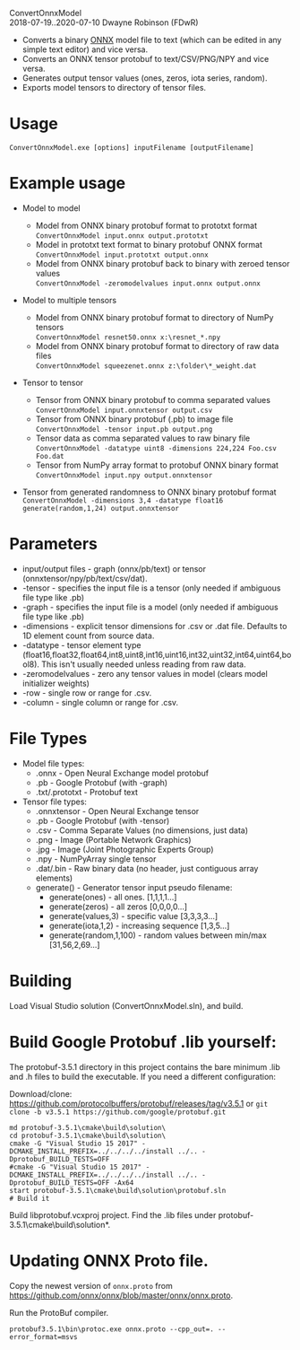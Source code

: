 ConvertOnnxModel  
2018-07-19..2020-07-10
Dwayne Robinson (FDwR)  

- Converts a binary [ONNX](https://github.com/onnx/onnx) model file to text (which can be edited in any simple text editor) and vice versa.
- Converts an ONNX tensor protobuf to text/CSV/PNG/NPY and vice versa.
- Generates output tensor values (ones, zeros, iota series, random).
- Exports model tensors to directory of tensor files.

# Usage
    ConvertOnnxModel.exe [options] inputFilename [outputFilename]

# Example usage

- Model to model
    - Model from ONNX binary protobuf format to prototxt format  
        `ConvertOnnxModel input.onnx output.prototxt`
    - Model in prototxt text format to binary protobuf ONNX format  
        `ConvertOnnxModel input.prototxt output.onnx`
    - Model from ONNX binary protobuf back to binary with zeroed tensor values  
        `ConvertOnnxModel -zeromodelvalues input.onnx output.onnx`

- Model to multiple tensors
    - Model from ONNX binary protobuf format to directory of NumPy tensors  
        `ConvertOnnxModel resnet50.onnx x:\resnet_*.npy`
    - Model from ONNX binary protobuf format to directory of raw data files  
        `ConvertOnnxModel squeezenet.onnx z:\folder\*_weight.dat`

- Tensor to tensor
    - Tensor from ONNX binary protobuf to comma separated values  
        `ConvertOnnxModel input.onnxtensor output.csv`
    - Tensor from ONNX binary protobuf (.pb) to image file  
        `ConvertOnnxModel -tensor input.pb output.png`
    - Tensor data as comma separated values to raw binary file  
        `ConvertOnnxModel -datatype uint8 -dimensions 224,224 Foo.csv Foo.dat`
    - Tensor from NumPy array format to protobuf ONNX binary format  
        `ConvertOnnxModel input.npy output.onnxtensor`

- Tensor from generated randomness to ONNX binary protobuf format  
    `ConvertOnnxModel -dimensions 3,4 -datatype float16 generate(random,1,24) output.onnxtensor`

# Parameters
* input/output files - graph (onnx/pb/text) or tensor (onnxtensor/npy/pb/text/csv/dat).
* -tensor - specifies the input file is a tensor (only needed if ambiguous file type like .pb)
* -graph - specifies the input file is a model (only needed if ambiguous file type like .pb)
* -dimensions - explicit tensor dimensions for .csv or .dat file. Defaults to 1D element count from source data.
* -datatype - tensor element type (float16,float32,float64,int8,uint8,int16,uint16,int32,uint32,int64,uint64,bool8). This isn't usually needed unless reading from raw data.
* -zeromodelvalues - zero any tensor values in model (clears model initializer weights)
* -row - single row or range for .csv.
* -column - single column or range for .csv.

# File Types
* Model file types:
    * .onnx - Open Neural Exchange model protobuf
    * .pb - Google Protobuf (with -graph)
    * .txt/.prototxt - Protobuf text
* Tensor file types:
    * .onnxtensor - Open Neural Exchange tensor
    * .pb - Google Protobuf (with -tensor)
    * .csv - Comma Separate Values (no dimensions, just data)
    * .png - Image (Portable Network Graphics)
    * .jpg - Image (Joint Photographic Experts Group)
    * .npy - NumPyArray single tensor
    * .dat/.bin - Raw binary data (no header, just contiguous array elements)
    * generate() - Generator tensor input pseudo filename:
        * generate(ones) - all ones. [1,1,1,1...]
        * generate(zeros) - all zeros [0,0,0,0...]
        * generate(values,3) - specific value [3,3,3,3...]
        * generate(iota,1,2) - increasing sequence [1,3,5...]
        * generate(random,1,100) - random values between min/max [31,56,2,69...]

# Building
Load Visual Studio solution (ConvertOnnxModel.sln), and build.

# Build Google Protobuf .lib yourself:
The protobuf-3.5.1 directory in this project contains the bare minimum .lib and .h files to build
the executable. If you need a different configuration:

Download/clone:
https://github.com/protocolbuffers/protobuf/releases/tag/v3.5.1
or `git clone -b v3.5.1 https://github.com/google/protobuf.git`

    md protobuf-3.5.1\cmake\build\solution\
    cd protobuf-3.5.1\cmake\build\solution\
    cmake -G "Visual Studio 15 2017" -DCMAKE_INSTALL_PREFIX=../../../../install ../.. -Dprotobuf_BUILD_TESTS=OFF
    #cmake -G "Visual Studio 15 2017" -DCMAKE_INSTALL_PREFIX=../../../../install ../.. -Dprotobuf_BUILD_TESTS=OFF -Ax64
    start protobuf-3.5.1\cmake\build\solution\protobuf.sln
    # Build it

Build libprotobuf.vcxproj project. Find the .lib files under protobuf-3.5.1\cmake\build\solution\*.

# Updating ONNX Proto file.

Copy the newest version of `onnx.proto` from https://github.com/onnx/onnx/blob/master/onnx/onnx.proto.

Run the ProtoBuf compiler.

    protobuf3.5.1\bin\protoc.exe onnx.proto --cpp_out=. --error_format=msvs
